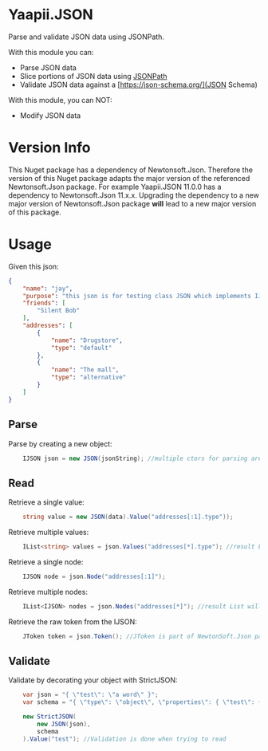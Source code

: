 # Yaapii.JSON
Parse and validate JSON data using JSONPath.

With this module you can:

- Parse JSON data
- Slice portions of JSON data using [JSONPath](https://goessner.net/articles/JsonPath/)
- Validate JSON data against a [https://json-schema.org/](JSON Schema)

With this module, you can NOT:

- Modify JSON data

# Version Info
This Nuget package has a dependency of Newtonsoft.Json. Therefore the version of this Nuget package adapts the major version of the referenced Newtonsoft.Json package.
For example Yaapii.JSON 11.0.0 has a dependency to Newtonsoft.Json 11.x.x.
Upgrading the dependency to a new major version of Newtonsoft.Json package **will** lead to a new major version of this package.


# Usage

Given this json:

```json
{
	"name": "jay",
	"purpose": "this json is for testing class JSON which implements IJSON",
	"friends": [
		"Silent Bob"
	],
	"addresses": [
		{
			"name": "Drugstore",
			"type": "default"
		},
		{
			"name": "The mall",
			"type": "alternative"
		}
	]
}
```

## Parse
Parse by creating a new object:
```csharp
    IJSON json = new JSON(jsonString); //multiple ctors for parsing are available
```

## Read

Retrieve a single value:
```csharp
    string value = new JSON(data).Value("addresses[:1].type"));
```

Retrieve multiple values:
```csharp
    IList<string> values = json.Values("addresses[*].type"); //result List will be readonly
```

Retrieve a single node:
```csharp
    IJSON node = json.Node("addresses[:1]");
```

Retrieve multiple nodes:
```csharp
    IList<IJSON> nodes = json.Nodes("addresses[*]"); //result List will be readonly
```

Retrieve the raw token from the IJSON:
```csharp
    JToken token = json.Token(); //JToken is part of NewtonSoft.Json package
```

## Validate

Validate by decorating your object with StrictJSON:
```csharp
    var json = "{ \"test\": \"a word\" }";
    var schema = "{ \"type\": \"object\", \"properties\": { \"test\": { \"type\": \"string\" } } }";

    new StrictJSON(
        new JSON(json),
        schema
    ).Value("test"); //Validation is done when trying to read
```
